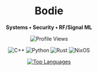 <div align="center">

# Bodie

**Systems • Security • RF/Signal ML**

![Profile Views](https://komarev.com/ghpvc/?username=bodier123&color=blue)

<p>
  <img src="https://img.shields.io/badge/C++-00599C?style=for-the-badge&logo=c%2B%2B&logoColor=white" alt="C++"/>
  <img src="https://img.shields.io/badge/Python-3776AB?style=for-the-badge&logo=python&logoColor=white" alt="Python"/>
  <img src="https://img.shields.io/badge/Rust-000000?style=for-the-badge&logo=rust&logoColor=white" alt="Rust">
  <img src="https://img.shields.io/badge/NixOS-5277C3?style=for-the-badge&logo=NixOS&logoColor=white" alt="NixOS">
</p>

[![Top Languages](https://github-readme-stats.vercel.app/api/top-langs/?username=bodier123&layout=compact&theme=dark)](https://github.com/anuraghazra/github-readme-stats)

</div>

